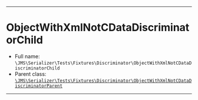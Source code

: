 ***

# ObjectWithXmlNotCDataDiscriminatorChild

* Full name: `\JMS\Serializer\Tests\Fixtures\Discriminator\ObjectWithXmlNotCDataDiscriminatorChild`
* Parent
  class: [`\JMS\Serializer\Tests\Fixtures\Discriminator\ObjectWithXmlNotCDataDiscriminatorParent`](./ObjectWithXmlNotCDataDiscriminatorParent.md)

***

